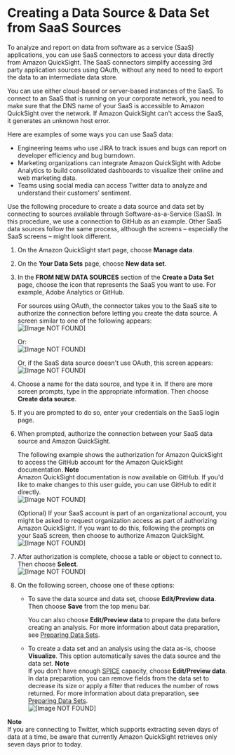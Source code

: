 # Creating a Data Source & Data Set from SaaS Sources<a name="connecting-to-saas-data-sources"></a>

To analyze and report on data from software as a service \(SaaS\) applications, you can use SaaS connectors to access your data directly from Amazon QuickSight\. The SaaS connectors simplify accessing 3rd party application sources using OAuth, without any need to need to export the data to an intermediate data store\.

You can use either cloud\-based or server\-based instances of the SaaS\. To connect to an SaaS that is running on your corporate network, you need to make sure that the DNS name of your SaaS is accessible to Amazon QuickSight over the network\. If Amazon QuickSight can't access the SaaS, it generates an unknown host error\. 

Here are examples of some ways you can use SaaS data:
+ Engineering teams who use JIRA to track issues and bugs can report on developer efficiency and bug burndown\. 
+ Marketing organizations can integrate Amazon QuickSight with Adobe Analytics to build consolidated dashboards to visualize their online and web marketing data\.
+ Teams using social media can access Twitter data to analyze and understand their customers’ sentiment\. 

Use the following procedure to create a data source and data set by connecting to sources available through Software\-as\-a\-Service \(SaaS\)\. In this procedure, we use a connection to GitHub as an example\. Other SaaS data sources follow the same process, although the screens – especially the SaaS screens – might look different\.

1. On the Amazon QuickSight start page, choose **Manage data**\.

1. On the **Your Data Sets** page, choose **New data set**\.

1. In the **FROM NEW DATA SOURCES** section of the **Create a Data Set** page, choose the icon that represents the SaaS you want to use\. For example, Adobe Analytics or GitHub\.

   For sources using OAuth, the connector takes you to the SaaS site to authorize the connection before letting you create the data source\. A screen similar to one of the following appears:  
![\[Image NOT FOUND\]](http://docs.aws.amazon.com/quicksight/latest/user/images/new-saas-data-source-name-only.png)

   Or:  
![\[Image NOT FOUND\]](http://docs.aws.amazon.com/quicksight/latest/user/images/new-saas-data-source-query.png)

   Or, if the SaaS data source doesn't use OAuth, this screen appears:  
![\[Image NOT FOUND\]](http://docs.aws.amazon.com/quicksight/latest/user/images/new-saas-data-source-not-OAth.png)

1. Choose a name for the data source, and type it in\. If there are more screen prompts, type in the appropriate information\. Then choose **Create data source**\.

1. If you are prompted to do so, enter your credentials on the SaaS login page\.

1. When prompted, authorize the connection between your SaaS data source and Amazon QuickSight\.

   The following example shows the authorization for Amazon QuickSight to access the GitHub account for the Amazon QuickSight documentation\.
**Note**  
Amazon QuickSight documentation is now available on GitHub\. If you'd like to make changes to this user guide, you can use GitHub to edit it directly\.  
![\[Image NOT FOUND\]](http://docs.aws.amazon.com/quicksight/latest/user/images/new-data-source-authorize-saas-github.png)

   \(Optional\) If your SaaS account is part of an organizational account, you might be asked to request organization access as part of authorizing Amazon QuickSight\. If you want to do this, following the prompts on your SaaS screen, then choose to authorize Amazon QuickSight\.  
![\[Image NOT FOUND\]](http://docs.aws.amazon.com/quicksight/latest/user/images/new-data-source-authorize-saas-github-request-org-access.png)

1. After authorization is complete, choose a table or object to connect to\. Then choose **Select**\.  
![\[Image NOT FOUND\]](http://docs.aws.amazon.com/quicksight/latest/user/images/new-saas-data-source-choose-table-github.png)

1. On the following screen, choose one of these options:
   + To save the data source and data set, choose **Edit/Preview data**\. Then choose **Save** from the top menu bar\.

     You can also choose **Edit/Preview data** to prepare the data before creating an analysis\. For more information about data preparation, see [Preparing Data Sets](preparing-data-sets.md)\.
   + To create a data set and an analysis using the data as\-is, choose **Visualize**\. This option automatically saves the data source and the data set\.
**Note**  
If you don't have enough [SPICE](welcome.md#spice) capacity, choose **Edit/Preview data**\. In data preparation, you can remove fields from the data set to decrease its size or apply a filter that reduces the number of rows returned\. For more information about data preparation, see [Preparing Data Sets](preparing-data-sets.md)\.  
![\[Image NOT FOUND\]](http://docs.aws.amazon.com/quicksight/latest/user/images/new-saas-data-source-finish.png)

**Note**  
If you are connecting to Twitter, which supports extracting seven days of data at a time, be aware that currently Amazon QuickSight retrieves only seven days prior to today\. 